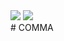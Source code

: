 <div style=background-color: "red", height: 150, width: 150>
  <img src="https://img.shields.io/badge/Firebase-FFCA28?style=flat-square&logo=firebase&logoColor=white"/>
  <img src="https://img.shields.io/badge/React-61DAFB?style=plastic&logo=react&logoColor=61DAFB"/></a>
</div>
# COMMA
